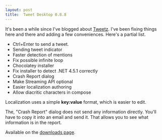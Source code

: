 ```yaml
---
layout: post
title:  Tweet Desktop 0.8.8
---
```

It's been a while since I've blogged about [Tweetz](/tweetz). I've been fixing things here and there and adding a few conveniences. Here's a partial list.

  * Ctrl+Enter to send a tweet. 
  * Sending tweet indicator 
  * Faster detection of mentions 
  * Fix possible infinite loop 
  * Chocolatey installer 
  * Fix installer to detect .NET 4.5.1 correctly 
  * Crash Report dialog 
  * Make Streaming API optional 
  * Easier localization authoring 
  * Allow diacritic characters in compose

Localization uses a simple **key:value** format, which is easier to edit.

The, "Crash Report" dialog does not send any information directly. You'll have to copy it into an email and send it. That allows you to see what information is in the report. 

Available on the [downloads page](/downloads).
